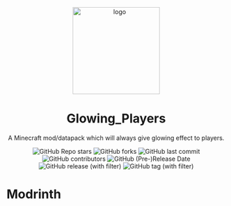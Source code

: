 <div align="center">
    <img align="center" src="https://cdn.modrinth.com/data/aCXZzFav/51254c6117102a53e2c8c9a38968958dd4e19bab.png" alt="logo" width="200">
    <h1 align="center">Glowing_Players</h1>
    <p align="enter">A Minecraft mod/datapack which will always give glowing effect to players.</p>
    <img alt="GitHub Repo stars" src="https://img.shields.io/github/stars/whwdzg/Glowing_Players">
    <img alt="GitHub forks" src="https://img.shields.io/github/forks/whwdzg/Glowing_Players">
    <img alt="GitHub last commit" src="https://img.shields.io/github/last-commit/whwdzg/Glowing_Players">
    <img alt="GitHub contributors" src="https://img.shields.io/github/contributors/whwdzg/Glowing_Players">
    <img alt="GitHub (Pre-)Release Date" src="https://img.shields.io/github/release-date-pre/whwdzg/Glowing_Players">
    <img alt="GitHub release (with filter)" src="https://img.shields.io/github/v/release/whwdzg/Glowing_Players">
    <img alt="GitHub tag (with filter)" src="https://img.shields.io/github/v/tag/whwdzg/Glowing_Players">
    </br>
</div>

# Modrinth
